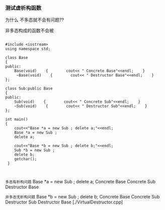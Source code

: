 ### 测试虚析构函数


为什么 不多态就不会有问题??

非多态构成的函数不会被

```

#include <iostream>
using namespace std;

class Base
{
public:
    Base(void)    {        cout<< " Concrete Base"<<endl;    }
     ~Base(void)    {        cout<< " Destructor Base"<<endl;    }
};

class Sub:public Base
{
public:
    Sub(void)    {        cout<< " Concrete Sub"<<endl;    }
    ~Sub(void)    {        cout<< " Destructor Sub"<<endl;    }
};

int main()
{
    cout<<"Base *a = new Sub ; delete a;"<<endl;
    Base *a = new Sub ;
    delete a;

    cout<<"Base *b = new Sub ; delete b;"<<endl;
    Sub *b = new Sub ;
    delete b;
    getchar();
 }

 
```



```多态有析构问题```
Base *a = new Sub ; delete a;
 Concrete Base
 Concrete Sub
 Destructor Base


```非多态无析构问题```
Base *b = new Sub ; delete b;
 Concrete Base
 Concrete Sub
 Destructor Sub
 Destructor Base
 [./VirtualDestructor.cpp]

